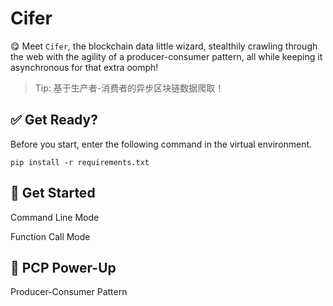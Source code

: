 # Cifer

😋 Meet `Cifer`, the blockchain data little wizard, 
stealthily crawling through the web with the agility of a producer-consumer pattern, 
all while keeping it asynchronous for that extra oomph!

> Tip: 基于生产者-消费者的异步区块链数据爬取！

## ✅ Get Ready?

Before you start, enter the following command in the virtual environment.

```
pip install -r requirements.txt
```

## 🔰 Get Started





Command Line Mode


Function Call Mode



## 🎉 PCP Power-Up

Producer-Consumer Pattern





